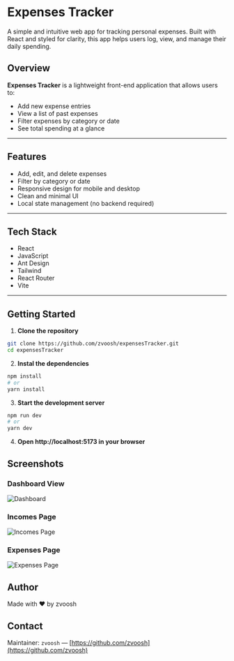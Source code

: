 # Expenses Tracker

A simple and intuitive web app for tracking personal expenses. Built with React and styled for clarity, this app helps users log, view, and manage their daily spending.

## Overview

**Expenses Tracker** is a lightweight front-end application that allows users to:

- Add new expense entries
- View a list of past expenses
- Filter expenses by category or date
- See total spending at a glance

---

## Features

- Add, edit, and delete expenses
- Filter by category or date
- Responsive design for mobile and desktop
- Clean and minimal UI
- Local state management (no backend required)

---

## Tech Stack

- React
- JavaScript
- Ant Design
- Tailwind
- React Router
- Vite

---

## Getting Started

1. **Clone the repository**

```bash
git clone https://github.com/zvoosh/expensesTracker.git
cd expensesTracker
```

2.  **Instal the dependencies**

```bash
npm install
# or
yarn install
```

3. **Start the development server**

```bash
npm run dev
# or
yarn dev
```

4. **Open http://localhost:5173 in your browser**

## Screenshots

### Dashboard View

![Dashboard](https://i.imgur.com/tQriEWM.png)

### Incomes Page

![Incomes Page](https://i.imgur.com/WMw64kz.png)

### Expenses Page

![Expenses Page](https://i.imgur.com/8UjIwx6.png)

## Author

Made with ❤️ by zvoosh

## Contact

Maintainer: `zvoosh` — [https://github.com/zvoosh](https://github.com/zvoosh)

